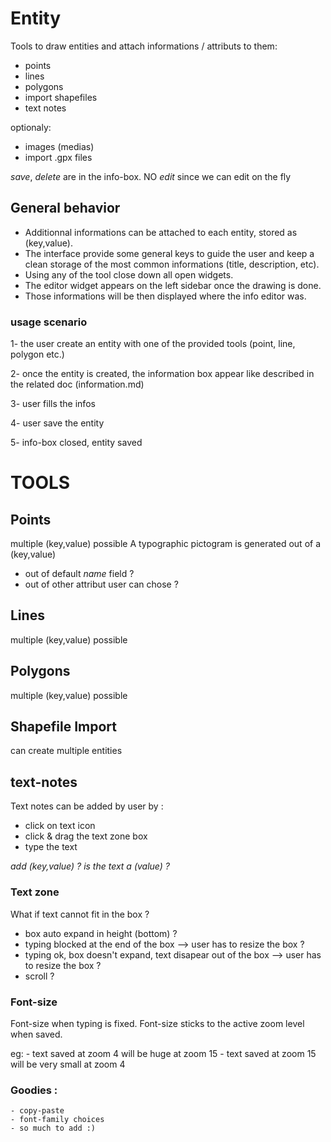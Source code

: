 Entity
======

Tools to draw entities and attach informations / attributs to them:

- points
- lines
- polygons
- import shapefiles
- text notes

optionaly:

- images (medias) 
- import .gpx files


*save*, *delete* are in the info-box. 
NO *edit* since we can edit on the fly

## General behavior

- Additionnal informations can be attached to each entity, stored as (key,value).
- The interface provide some general keys to guide the user and keep a clean storage of the most common informations (title, description, etc).
- Using any of the tool close down all open widgets.
- The editor widget appears on the left sidebar once the drawing is done.
- Those informations will be then displayed where the info editor was.


### usage scenario

1- the user create an entity with one of the provided tools (point, line, polygon etc.)

2- once the entity is created, the information box appear like described in the related doc (information.md)

3- user fills the infos

4- user save the entity

5- info-box closed, entity saved



# TOOLS

## Points

multiple (key,value) possible
A typographic pictogram is generated out of a (key,value)
- out of default *name* field ? 
- out of other attribut user can chose ? 

## Lines 

multiple (key,value) possible

## Polygons

multiple (key,value) possible

## Shapefile Import
can create multiple entities

## text-notes

Text notes can be added by user by : 
- click on text icon
- click & drag the text zone box
- type the text

*add (key,value) ? is the text a (value) ?*

### Text zone

What if text cannot fit in the box ? 
- box auto expand in height (bottom) ?
- typing blocked at the end of the box --> user has to resize the box ?
- typing ok, box doesn't expand, text disapear out of the box  --> user has to resize the box ?
- scroll ?



### Font-size

Font-size when typing is fixed.
Font-size sticks to the active zoom level when saved.

eg:	- text saved at zoom 4 will be huge at zoom 15
	- text saved at zoom 15 will be very small at zoom 4



### Goodies : 
	- copy-paste
	- font-family choices
	- so much to add :) 
